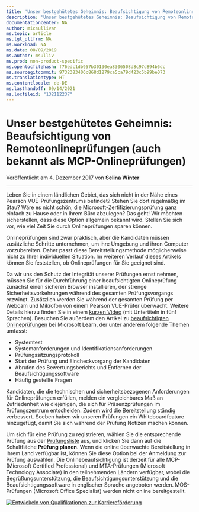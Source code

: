 ```yaml
---
title: 'Unser bestgehütetes Geheimnis: Beaufsichtigung von Remoteonlineprüfungen (auch bekannt als MCP-Onlineprüfungen) | Microsoft-Dokumentation'
description: 'Unser bestgehütetes Geheimnis: Beaufsichtigung von Remoteonlineprüfungen (auch bekannt als MCP-Onlineprüfungen)'
documentationcenter: NA
author: micsullivan
ms.topic: article
ms.tgt_pltfrm: NA
ms.workload: NA
ms.date: 08/09/2019
ms.author: msulliv
ms.prod: non-product-specific
ms.openlocfilehash: f76edc1db957b30130ea8306508d8c97d894b6dc
ms.sourcegitcommit: 9732383406c868d1279ca5ca79d423c5b99be073
ms.translationtype: HT
ms.contentlocale: de-DE
ms.lasthandoff: 09/14/2021
ms.locfileid: "132112237"
---
```

# <a name="our-best-kept-secret-remote-online-exam-proctoring-aka-online-mcp-exams"></a>Unser bestgehütetes Geheimnis: Beaufsichtigung von Remoteonlineprüfungen (auch bekannt als MCP-Onlineprüfungen)

Veröffentlicht am 4. Dezember 2017 von **Selina Winter**

___

Leben Sie in einem ländlichen Gebiet, das sich nicht in der Nähe eines Pearson VUE-Prüfungszentrums befindet? Stehen Sie dort regelmäßig im Stau? Wäre es nicht schön, die Microsoft-Zertifizierungsprüfung ganz einfach zu Hause oder in Ihrem Büro abzulegen? Das geht! Wir möchten sicherstellen, dass diese Option allgemein bekannt wird. Stellen Sie sich vor, wie viel Zeit Sie durch Onlineprüfungen sparen können.

Onlineprüfungen sind zwar praktisch, aber die Kandidaten müssen zusätzliche Schritte unternehmen, um ihre Umgebung und ihren Computer vorzubereiten. Daher passt diese Bereitstellungsmethode möglicherweise nicht zu Ihrer individuellen Situation. Im weiteren Verlauf dieses Artikels können Sie feststellen, ob Onlineprüfungen für Sie geeignet sind.

Da wir uns den Schutz der Integrität unserer Prüfungen ernst nehmen, müssen Sie für die Durchführung einer beaufsichtigten Onlineprüfung zunächst einen sicheren Browser installieren, der strenge Sicherheitsvorkehrungen während des gesamten Prüfungsvorgangs erzwingt. Zusätzlich werden Sie während der gesamten Prüfung per Webcam und Mikrofon von einem Pearson VUE-Prüfer überwacht. Weitere Details hierzu finden Sie in einem [kurzen Video](https://www.youtube.com/playlist?list=PLahhVEj9XNTceGnF19qSjYxYzS4S_Wlmf) (mit Untertiteln in fünf Sprachen). Besuchen Sie außerdem den Artikel zu [beaufsichtigten Onlineprüfungen](https://www.microsoft.com/learning/online-proctored-exams.aspx) bei Microsoft Learn, der unter anderem folgende Themen umfasst:

- Systemtest
- Systemanforderungen und Identifikationsanforderungen
- Prüfungssitzungsprotokoll
- Start der Prüfung und Eincheckvorgang der Kandidaten
- Abrufen des Bewertungsberichts und Entfernen der Beaufsichtigungssoftware
- Häufig gestellte Fragen

Kandidaten, die die technischen und sicherheitsbezogenen Anforderungen für Onlineprüfungen erfüllen, melden ein vergleichbares Maß an Zufriedenheit wie diejenigen, die sich für Präsenzprüfungen im Prüfungszentrum entscheiden. Zudem wird die Bereitstellung ständig verbessert. Soeben haben wir unseren Prüfungen ein Whiteboardfeature hinzugefügt, damit Sie sich während der Prüfung Notizen machen können.

Um sich für eine Prüfung zu registrieren, wählen Sie die entsprechende Prüfung aus der [Prüfungsliste](https://www.microsoft.com/learning/exam-list.aspx) aus, und klicken Sie dann auf die Schaltfläche **Prüfung planen**. Wenn die online überwachte Bereitstellung in Ihrem Land verfügbar ist, können Sie diese Option bei der Anmeldung zur Prüfung auswählen. Die Onlinebeaufsichtigung ist derzeit für alle MCP- (Microsoft Certified Professional) und MTA-Prüfungen (Microsoft Technology Associate) in den teilnehmenden Ländern verfügbar, wobei die Begrüßungsunterstützung, die Beaufsichtigungsunterstützung und die Beaufsichtigungssoftware in englischer Sprache angeboten werden. MOS-Prüfungen (Microsoft Office Specialist) werden nicht online bereitgestellt.

[![Entwickeln von Qualifikationen zur Karriereförderung](images/microsoft-certified-banner.png)](https://www.microsoft.com/learning/azure-training-certification.aspx?WT.icid=mva_bnr_lexawareness_usen_asi_rightrail_oct2017)
